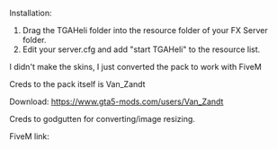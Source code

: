 Installation:
1. Drag the TGAHeli folder into the resource folder of your FX Server folder.
2. Edit your server.cfg and add "start TGAHeli" to the resource list.

I didn't make the skins, I just converted the pack to work with FiveM

Creds to the pack itself is Van_Zandt

Download:
https://www.gta5-mods.com/users/Van_Zandt

Creds to godgutten for converting/image resizing. 

FiveM link:

